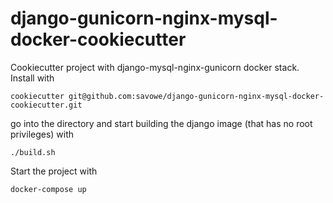 # django-gunicorn-nginx-mysql-docker-cookiecutter
Cookiecutter project with django-mysql-nginx-gunicorn docker stack.  
Install with
```
cookiecutter git@github.com:savowe/django-gunicorn-nginx-mysql-docker-cookiecutter.git
```
go into the directory and start building the django image (that has no root privileges) with
```
./build.sh
```
Start the project with
```
docker-compose up
```
